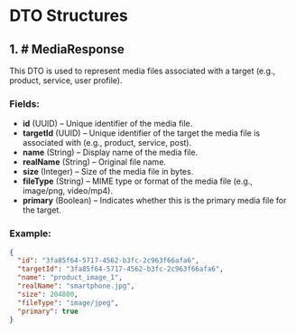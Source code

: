 # DTO Structures

## 1. # MediaResponse

This DTO is used to represent media files associated with a target (e.g., product, service, user profile).

### Fields:

- **id** (UUID) – Unique identifier of the media file.
- **targetId** (UUID) – Unique identifier of the target the media file is associated with (e.g., product, service, post).
- **name** (String) – Display name of the media file.
- **realName** (String) – Original file name.
- **size** (Integer) – Size of the media file in bytes.
- **fileType** (String) – MIME type or format of the media file (e.g., image/png, video/mp4).
- **primary** (Boolean) – Indicates whether this is the primary media file for the target.

### Example:

```json
{
  "id": "3fa85f64-5717-4562-b3fc-2c963f66afa6",
  "targetId": "3fa85f64-5717-4562-b3fc-2c963f66afa6",
  "name": "product_image_1",
  "realName": "smartphone.jpg",
  "size": 204800,
  "fileType": "image/jpeg",
  "primary": true
}
```